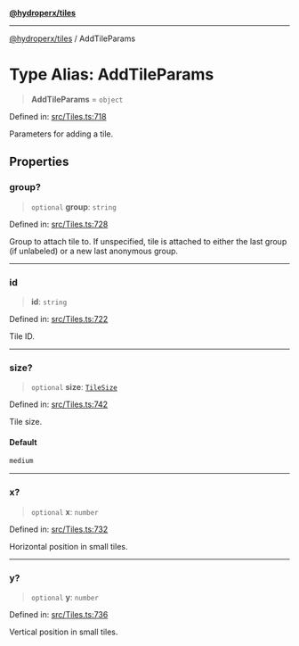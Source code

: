 [**@hydroperx/tiles**](../README.md)

***

[@hydroperx/tiles](../globals.md) / AddTileParams

# Type Alias: AddTileParams

> **AddTileParams** = `object`

Defined in: [src/Tiles.ts:718](https://github.com/hydroperx/tiles.js/blob/c540bb46b4dec8fde37584a136a0fe29b84e5d4a/src/Tiles.ts#L718)

Parameters for adding a tile.

## Properties

### group?

> `optional` **group**: `string`

Defined in: [src/Tiles.ts:728](https://github.com/hydroperx/tiles.js/blob/c540bb46b4dec8fde37584a136a0fe29b84e5d4a/src/Tiles.ts#L728)

Group to attach tile to. If unspecified,
tile is attached to either the last group (if unlabeled)
or a new last anonymous group.

***

### id

> **id**: `string`

Defined in: [src/Tiles.ts:722](https://github.com/hydroperx/tiles.js/blob/c540bb46b4dec8fde37584a136a0fe29b84e5d4a/src/Tiles.ts#L722)

Tile ID.

***

### size?

> `optional` **size**: [`TileSize`](TileSize.md)

Defined in: [src/Tiles.ts:742](https://github.com/hydroperx/tiles.js/blob/c540bb46b4dec8fde37584a136a0fe29b84e5d4a/src/Tiles.ts#L742)

Tile size.

#### Default

```ts
medium
```

***

### x?

> `optional` **x**: `number`

Defined in: [src/Tiles.ts:732](https://github.com/hydroperx/tiles.js/blob/c540bb46b4dec8fde37584a136a0fe29b84e5d4a/src/Tiles.ts#L732)

Horizontal position in small tiles.

***

### y?

> `optional` **y**: `number`

Defined in: [src/Tiles.ts:736](https://github.com/hydroperx/tiles.js/blob/c540bb46b4dec8fde37584a136a0fe29b84e5d4a/src/Tiles.ts#L736)

Vertical position in small tiles.
